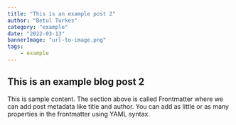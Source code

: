 ```yaml
---
title: "This is an example post 2"
author: "Betul Turkes"
category: "example"
date: "2022-03-13"
bannerImage: "url-to-image.png"
tags:
    - example
---
```


## This is an example blog post 2

This is sample content. The section above is called Frontmatter where we can add post metadata like title and author. You can add as little or as many properties in the frontmatter using YAML syntax.